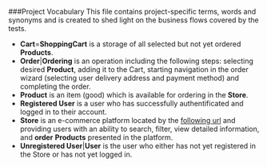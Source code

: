 ###Project Vocabulary
This file contains project-specific terms, words and synonyms and is created to shed light on the business flows covered by the tests.

- **Cart**=**ShoppingCart** is a storage of all selected but not yet ordered **Products**.
- **Order**|**Ordering** is an operation including the following steps: selecting desired **Product**, adding it to the Cart, starting navigation in the order wizard (selecting user delivery address and payment method) and completing the order.
- **Product** is an item (good) which is available for ordering in the **Store**.
- **Registered User** is a user who has successfully authentificated and logged in to their account.
- **Store** is an e-commerce platform located by the [following url](https://www.google.com) and providing users with an ability to search, filter, view detailed information, and **order** **Products** presented in the platform.
- **Unregistered User**|**User** is the user who either has not yet registered in the Store or has not yet logged in.



